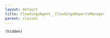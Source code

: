 ```yaml
---
layout: default
title: CloudingoAgent__CloudingoReportsManager
parent: classes
---
```


```(hidden)```
